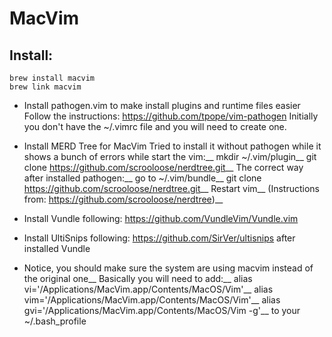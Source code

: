 # MacVim
## Install: 
	brew install macvim
	brew link macvim

+ Install pathogen.vim to make install plugins and runtime files easier
	Follow the instructions: https://github.com/tpope/vim-pathogen
	Initially you don't have the ~/.vimrc file and you will need to create one.

+ Install MERD Tree for MacVim
	Tried to install it without pathogen while it shows a bunch of errors while start the vim:__
		mkdir ~/.vim/plugin__
		git clone https://github.com/scrooloose/nerdtree.git__
	The correct way after installed pathogen:__
		go to ~/.vim/bundle__
		git clone https://github.com/scrooloose/nerdtree.git__
		Restart vim__
		(Instructions from: https://github.com/scrooloose/nerdtree)__
+ Install Vundle following: https://github.com/VundleVim/Vundle.vim
+ Install UltiSnips following: https://github.com/SirVer/ultisnips after installed Vundle
+ Notice, you should make sure the system are using macvim instead of the original one__
	Basically you will need to add:__
	alias vi='/Applications/MacVim.app/Contents/MacOS/Vim'__
	alias vim='/Applications/MacVim.app/Contents/MacOS/Vim'__
	alias gvi='/Applications/MacVim.app/Contents/MacOS/Vim -g'__
	to your ~/.bash_profile
